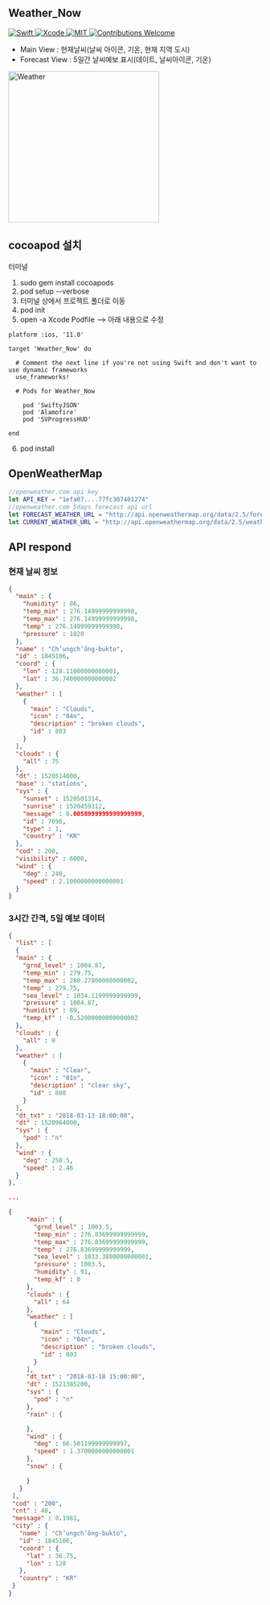 ## Weather_Now
<a href="https://swift.org">
 <img src="https://img.shields.io/badge/Swift-4-orange.svg"
      alt="Swift" />
</a>
<a href="https://developer.apple.com/xcode">
  <img src="https://img.shields.io/badge/Xcode-9-blue.svg"
      alt="Xcode">
</a>
<a href="https://opensource.org/licenses/MIT">
  <img src="https://img.shields.io/badge/License-MIT-red.svg"
      alt="MIT">
</a>
<a href="https://github.com/MessageKit/MessageKit/issues">
   <img src="https://img.shields.io/badge/contributions-welcome-brightgreen.svg?style=flat"
        alt="Contributions Welcome">
</a>

- Main View : 현재날씨(날씨 아이콘, 기온, 현재 지역 도시)
- Forecast View : 5일간 날씨예보 표시(데이트, 날씨아이콘, 기온)

<img src="/Img/Project/weather_now.gif" title="Weather" width="300px" float="center">

## cocoapod 설치
터미널
1. sudo gem install cocoapods
2. pod setup --verbose
3. 터미널 상에서 프로젝트 폴더로 이동
4. pod init
5. open -a Xcode Podfile
   --> 아래 내용으로 수정
```
platform :ios, '11.0'

target 'Weather_Now' do

  # Comment the next line if you're not using Swift and don't want to use dynamic frameworks
  use_frameworks!

  # Pods for Weather_Now

    pod 'SwiftyJSON'
    pod 'Alamofire'
    pod 'SVProgressHUD'

end
```
6. pod install

## OpenWeatherMap
```Swift
//openweather.com api key
let API_KEY = "1efa07....77fc307401274"
//openweather.com 5days forecast api url
let FORECAST_WEATHER_URL = "http://api.openweathermap.org/data/2.5/forecast"
let CURRENT_WEATHER_URL = "http://api.openweathermap.org/data/2.5/weather"
```

## API respond
### 현재 날씨 정보
```JSON
{
  "main" : {
    "humidity" : 86,
    "temp_min" : 276.14999999999998,
    "temp_max" : 276.14999999999998,
    "temp" : 276.14999999999998,
    "pressure" : 1020
  },
  "name" : "Ch’ungch’ŏng-bukto",
  "id" : 1845106,
  "coord" : {
    "lon" : 128.11000000000001,
    "lat" : 36.740000000000002
  },
  "weather" : [
    {
      "main" : "Clouds",
      "icon" : "04n",
      "description" : "broken clouds",
      "id" : 803
    }
  ],
  "clouds" : {
    "all" : 75
  },
  "dt" : 1520514000,
  "base" : "stations",
  "sys" : {
    "sunset" : 1520501314,
    "sunrise" : 1520459312,
    "message" : 0.0058999999999999999,
    "id" : 7696,
    "type" : 1,
    "country" : "KR"
  },
  "cod" : 200,
  "visibility" : 6000,
  "wind" : {
    "deg" : 240,
    "speed" : 2.1000000000000001
  }
}
```
### 3시간 간격, 5일 예보 데이터
```JSON
{
  "list" : [
  {
  "main" : {
    "grnd_level" : 1004.87,
    "temp_min" : 279.75,
    "temp_max" : 280.27800000000002,
    "temp" : 279.75,
    "sea_level" : 1034.1199999999999,
    "pressure" : 1004.87,
    "humidity" : 89,
    "temp_kf" : -0.52000000000000002
  },
  "clouds" : {
    "all" : 0
  },
  "weather" : [
    {
      "main" : "Clear",
      "icon" : "01n",
      "description" : "clear sky",
      "id" : 800
    }
  ],
  "dt_txt" : "2018-03-13 18:00:00",
  "dt" : 1520964000,
  "sys" : {
    "pod" : "n"
  },
  "wind" : {
    "deg" : 250.5,
    "speed" : 2.46
  }
},

...

{
     "main" : {
       "grnd_level" : 1003.5,
       "temp_min" : 276.83699999999999,
       "temp_max" : 276.83699999999999,
       "temp" : 276.83699999999999,
       "sea_level" : 1033.3800000000001,
       "pressure" : 1003.5,
       "humidity" : 91,
       "temp_kf" : 0
     },
     "clouds" : {
       "all" : 64
     },
     "weather" : [
       {
         "main" : "Clouds",
         "icon" : "04n",
         "description" : "broken clouds",
         "id" : 803
       }
     ],
     "dt_txt" : "2018-03-18 15:00:00",
     "dt" : 1521385200,
     "sys" : {
       "pod" : "n"
     },
     "rain" : {

     },
     "wind" : {
       "deg" : 66.501199999999997,
       "speed" : 1.3700000000000001
     },
     "snow" : {

     }
   }
 ],
 "cod" : "200",
 "cnt" : 40,
 "message" : 0.1981,
 "city" : {
   "name" : "Ch’ungch’ŏng-bukto",
   "id" : 1845106,
   "coord" : {
     "lat" : 36.75,
     "lon" : 128
   },
   "country" : "KR"
 }
}
```
